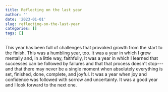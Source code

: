 ```yaml
---
title: Reflecting on the last year
author: ''
date: '2023-01-01'
slug: reflecting-on-the-last-year
categories: []
tags: []
---
```


This year has been full of challenges that provoked growth from the start to the finish. This was a humbling year, too. It was a year in which I grew mentally and, in a little way, faithfully, It was a year in which I learned that successes can be followed by failures and that that process doesn't stop---and that there may never be a single moment when absolutely everything is set, finished, done, complete, and joyful. It was a year when joy and confidence was followed with sorrow and uncertainty. It was a good year and I look forward to the next one.